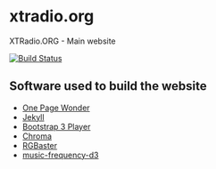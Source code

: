 # xtradio.org
XTRadio.ORG - Main website

[![Build Status](https://travis-ci.org/xtradio/xtradio.org.svg?branch=master)](https://travis-ci.org/xtradio/xtradio.org)

## Software used to build the website

* [One Page Wonder](https://github.com/BlackrockDigital/startbootstrap-one-page-wonder)
* [Jekyll](https://jekyllrb.com/)
* [Bootstrap 3 Player](https://github.com/iainhouston/bootstrap3_player)
* [Chroma](https://gka.github.io/chroma.js)
* [RGBaster](https://github.com/briangonzalez/rgbaster.js)
* [music-frequency-d3](https://github.com/bignerdranch/music-frequency-d3)

